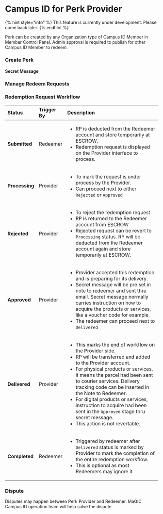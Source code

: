# Campus ID for Perk Provider

{% hint style="info" %}
This feature is currently under development. Please come back later.
{% endhint %}

Perk can be created by any Organization type of Campus ID Member in Member Control Panel. Admin approval is required to publish for other Campus ID Member to redeem.

### Create Perk

#### Secret Message

### Manage Redeem Requests

### Redemption Request Workflow

<table>
  <thead>
    <tr>
      <th style="text-align:left">Status</th>
      <th style="text-align:left">Trigger By</th>
      <th style="text-align:left">Description</th>
    </tr>
  </thead>
  <tbody>
    <tr>
      <td style="text-align:left"><b>Submitted</b>
      </td>
      <td style="text-align:left">Redeemer</td>
      <td style="text-align:left">
        <ul>
          <li>RP is deducted from the Redeemer account and store temporarily at ESCROW.</li>
          <li>Redemption request is displayed on the Provider interface to process.</li>
        </ul>
      </td>
    </tr>
    <tr>
      <td style="text-align:left"><b>Processing</b>
      </td>
      <td style="text-align:left">Provider</td>
      <td style="text-align:left">
        <ul>
          <li>To mark the request is under process by the Provider.</li>
          <li>Can proceed next to either <code>Rejected</code> or <code>Approved</code>
          </li>
        </ul>
      </td>
    </tr>
    <tr>
      <td style="text-align:left"><b>Rejected</b>
      </td>
      <td style="text-align:left">Provider</td>
      <td style="text-align:left">
        <ul>
          <li>To reject the redemption request</li>
          <li>RP is returned to the Redeemer account from ESCROW</li>
          <li>Rejected request can be revert to <code>Processing</code> status. RP will
            be deducted from the Redeemer account again and store temporarily at ESCROW.</li>
        </ul>
      </td>
    </tr>
    <tr>
      <td style="text-align:left"><b>Approved</b>
      </td>
      <td style="text-align:left">Provider</td>
      <td style="text-align:left">
        <ul>
          <li>Provider accepted this redemption and is preparing for its delivery.</li>
          <li>Secret message will be pre set in note to redeemer and sent thru email.
            Secret message normally carries instruction on how to acquire the products
            or services, like a voucher code for example.</li>
          <li>The redeemer can proceed next to <code>Delivered</code>
          </li>
        </ul>
      </td>
    </tr>
    <tr>
      <td style="text-align:left"><b>Delivered</b>
      </td>
      <td style="text-align:left">Provider</td>
      <td style="text-align:left">
        <ul>
          <li>This marks the end of workflow on the Provider side.</li>
          <li>RP will be transferred and added to the Provider account.</li>
          <li>For physical products or services, it means the parcel had been sent to
            courier services. Delivery tracking code can be inserted in the Note to
            Redeemer.</li>
          <li>For digital products or services, instruction to acquire had been sent
            in the <code>Approved</code> stage thru secret message.</li>
          <li>This action is not revertable.</li>
        </ul>
      </td>
    </tr>
    <tr>
      <td style="text-align:left"><b>Completed</b>
      </td>
      <td style="text-align:left">Redeemer</td>
      <td style="text-align:left">
        <ul>
          <li>Triggered by redeemer after <code>Delivered</code> status is marked by Provider
            to mark the completion of the entire redemption workflow.</li>
          <li>This is optional as most Redeemers may ignore it.</li>
        </ul>
      </td>
    </tr>
  </tbody>
</table>

### Dispute

Disputes may happen between Perk Provider and Redeemer. MaGIC Campus ID operation team will help solve the dispute. 

